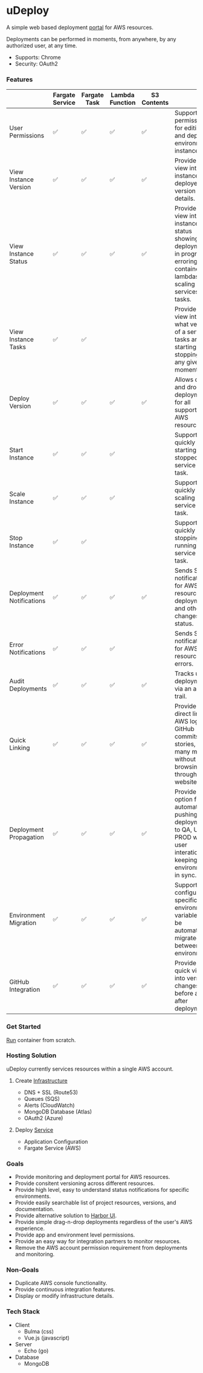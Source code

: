 # uDeploy #

A simple web based deployment [portal](/docs/PORTAL.md) for AWS resources. 

Deployments can be performed in moments, from anywhere, by any authorized user, at any time.

- Supports: Chrome
- Security: OAuth2

### Features ###

|| Fargate Service | Fargate Task | Lambda Function | S3 Contents ||
|---|---|---|---|---|---|
|User Permissions|:white_check_mark:|:white_check_mark:|:white_check_mark:|:white_check_mark:|Supports user permissions for editing and deploying environment instances. |
|View Instance Version|:white_check_mark:|:white_check_mark:|:white_check_mark:|:white_check_mark:|Provides a view into an instance's deployed version details.|
|View Instance Status|:white_check_mark:|:white_check_mark:|:white_check_mark:|:white_check_mark:|Provides a view into an instances status showing deployments in progress, erroring containers or lambdas, and scaling services and tasks.|
|View Instance Tasks|:white_check_mark:|:white_check_mark:|||Provides a view into what version of a service's tasks are starting or stopping at any given moment.|
|Deploy Version|:white_check_mark:|:white_check_mark:|:white_check_mark:|:white_check_mark:|Allows drag and drop deployments for all supported AWS resources.|
|Start Instance|:white_check_mark:|:white_check_mark:|:white_check_mark:||Supports quickly starting a stopped service or task.|
|Scale Instance|:white_check_mark:|:white_check_mark:|:white_check_mark:||Supports quickly scaling any service or task.|
|Stop Instance|:white_check_mark:|:white_check_mark:|||Supports quickly  stopping a running service or task.|
|Deployment Notifications|:white_check_mark:|:white_check_mark:|:white_check_mark:|:white_check_mark:|Sends SNS notifications for AWS resource deployments and other changes in status.|
|Error Notifications|:white_check_mark:|:white_check_mark:|:white_check_mark:||Sends SNS notifications for AWS resource errors. |
|Audit Deployments|:white_check_mark:|:white_check_mark:|:white_check_mark:|:white_check_mark:|Tracks user deployments via an audit trail.|
|Quick Linking|:white_check_mark:|:white_check_mark:|:white_check_mark:|:white_check_mark:|Provides direct links to AWS logs, GitHub commits, Jira stories, and many more without browsing through the websites.|
|Deployment Propagation|:white_check_mark:|:white_check_mark:|:white_check_mark:|:white_check_mark:|Provides option for automatically pushing deployments to QA, UAT, or PROD without user interation keeping environments in sync.|
|Environment Migration|:white_check_mark:|:white_check_mark:|:white_check_mark:|:white_check_mark:|Supports configuring specific environment variables to be automatically migrated between environments.|
|GitHub Integration|:white_check_mark:|:white_check_mark:|:white_check_mark:|:white_check_mark:|Provides a quick view into version changes before and after deployments.|


### Get Started ###

[Run](/docs/START.md) container from scratch.

### Hosting Solution ###

uDeploy currently services resources within a single AWS account.

1. Create [Infrastructure](https://github.com/turnercode/ams-udeploy-infrastructure)
    - DNS + SSL (Route53)
    - Queues (SQS)
    - Alerts (CloudWatch)
    - MongoDB Database (Atlas)
    - OAuth2 (Azure)

2. Deploy [Service](/docs/START.md)
    - Application Configuration
    - Fargate Service (AWS)

### Goals ###

* Provide monitoring and deployment portal for AWS resources.
* Provide consitent versioning across different resources.
* Provide high level, easy to understand status notifications for specific environments.
* Provide easily searchable list of project resources, versions, and documentation.
* Provide alternative solution to [Harbor UI](https://github.com/turnerlabs/harbor-ui).
* Provide simple drag-n-drop deployments regardless of the user's AWS experience.
* Provide app and environment level permissions.
* Provide an easy way for integration partners to monitor resources.
* Remove the AWS account permission requirement from deployments and monitoring.

### Non-Goals ###

* Duplicate AWS console functionality.
* Provide continuous integration features.
* Display or modify infrastructure details.

### Tech Stack ###

- Client
    - Bulma (css)
    - Vue.js (javascript)
- Server
    - Echo (go)
- Database
    - MongoDB